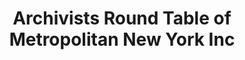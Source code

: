 ---
layout: repo
title: "Archivists Round Table of Metropolitan New York Inc"
id: 21202
permalink: repos/21202/
---
